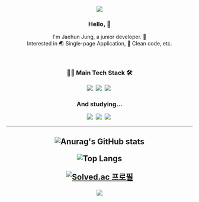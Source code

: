 <p align="center">
  <img src="https://capsule-render.vercel.app/api?type=wave&color=BDFCC9&height=300&section=header&text=Jaehun%20Jung&fontSize=90&animation=fadeIn">
</p>
<h3 align="center"> Hello, 👋 </h3>

<p align="center">I'm Jaehun Jung, a junior developer. 🍏 <br>
Interested in 🌏 Single-page Application, 🧹 Clean code, etc.
</p>
<br>
<h3 align="center">🧑‍💻 Main Tech Stack 🛠</h3>

<p align="center">
  <img src="https://img.shields.io/badge/HTML5-E34F26?style=flat-square&logo=HTML5&logoColor=white"/>&nbsp
  <img src="https://img.shields.io/badge/Node.js-339933?style=flat-square&logo=Node.js&logoColor=white"/>&nbsp
  <img src="https://img.shields.io/badge/React-61DAFB?style=flat-square&logo=React&logoColor=white"/>&nbsp
</p>

<h3 align="center">And studying...</h3>

<p align="center">
  <img src="https://img.shields.io/badge/Flutter-02569B?style=flat-square&logo=Flutter&logoColor=white"/>&nbsp
  <img src="https://img.shields.io/badge/Java-007396?style=flat-square&logo=Java&logoColor=white"/>&nbsp
  <img src="https://img.shields.io/badge/Python-3766AB?style=flat-square&logo=Python&logoColor=white"/>&nbsp
</p>


------------------
<h2 align="center">

  

  ![Anurag's GitHub stats](https://github-readme-stats.vercel.app/api?username=kry-p&&show_icons=true&theme=dark)
  <br/>
  
  ![Top Langs](https://github-readme-stats.vercel.app/api/top-langs/?username=kry-p&layout=compact&theme=onedark)
  <br/>
  
  [![Solved.ac 프로필](http://mazassumnida.wtf/api/v2/generate_badge?boj=psd7256)](https://solved.ac/psd7256)
  <br/>
  

</h2>

<p align="center">
  <img src="https://capsule-render.vercel.app/api?type=wave&color=FFFFFF&height=150&section=footer&text=&fontSize=90&animation=fadeIn">
</p>
 

      

